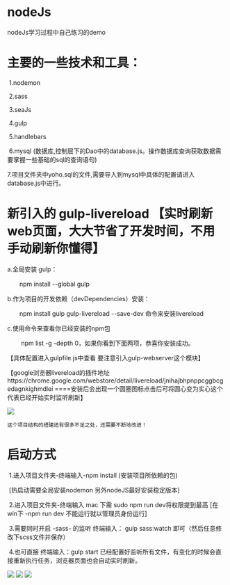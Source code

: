 # nodeJs

nodeJs学习过程中自己练习的demo

# 主要的一些技术和工具：

​	1.nodemon

​	2.sass

​	3.seaJs

​	4.gulp

​	5.handlebars

​	6.mysql (数据库,控制层下的Dao中的database.js。操作数据库查询获取数据需要掌握一些基础的sql的查询语句)

​	7.项目文件夹中yoho.sql的文件,需要导入到mysql中具体的配置请进入database.js中进行。

# 新引入的 gulp-livereload 【实时刷新web页面，大大节省了开发时间，不用手动刷新你懂得】

a.全局安装 gulp：

　　npm install --global gulp

b.作为项目的开发依赖（devDependencies）安装：

　　npm install gulp gulp-livereload --save-dev 命令来安装livereload

c.使用命令来查看你已经安装的npm包

　　 npm list -g -depth 0，如果你看到下面两项，恭喜你安装成功。

【具体配置进入gulpfile.js中查看 要注意引入gulp-webserver这个模块】

【google浏览器livereload的插件地址https://chrome.google.com/webstore/detail/livereload/jnihajbhpnppcggbcgedagnkighmdlei ====安装后会出现一个圆圈图标点击后可将圆心变为实心这个代表已经开始实时监听刷新】

<img src="https://github.com/tonyjiafan/nodeJs/blob/master/introImg/4.png" />

    这个项目结构的搭建还有很多不足之处，还需要不断地改进！


# 启动方式

​ 1.进入项目文件夹-终端输入-npm install (安装项目所依赖的包)

​	[热启动需要全局安装nodemon 另外nodeJS最好安装稳定版本]


​	2.进入项目文件夹-终端输入 mac 下需 sudo npm run dev将权限提到最高   [在win下 -npm run dev  不能运行就以管理员身份运行]

​	3.需要同时开启 -sass- 的监听   终端输入： gulp sass:watch  即可（然后任意修改下scss文件并保存）

​	4.也可直接  终端输入：gulp start 已经配置好监听所有文件，有变化的时候会直接重新执行任务，浏览器页面也会自动实时刷新。

<img src="https://github.com/tonyjiafan/nodeJs/blob/master/introImg/1.png" />



<img src="https://github.com/tonyjiafan/nodeJs/blob/master/introImg/2.png" />



<img src="https://github.com/tonyjiafan/nodeJs/blob/master/introImg/3.png" />
